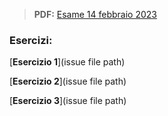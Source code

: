 > **PDF:** [Esame 14 febbraio 2023](/Esami/2024/esameFebbraio_24_conSol.pdf)

### Esercizi:

[**Esercizio 1**](issue file path)

[**Esercizio 2**](issue file path)

[**Esercizio 3**](issue file path)

